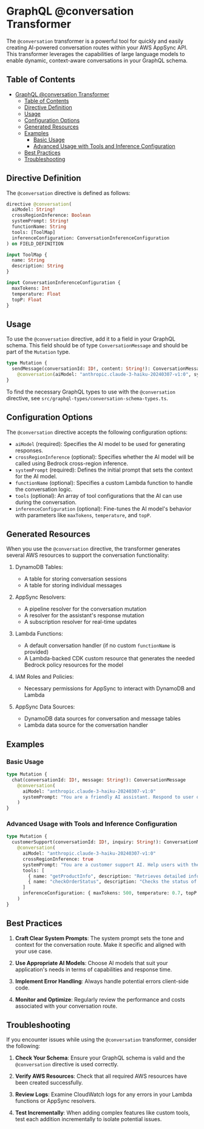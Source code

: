 # GraphQL @conversation Transformer

The `@conversation` transformer is a powerful tool for quickly and easily creating AI-powered conversation routes within your AWS AppSync API. This transformer leverages the capabilities of large language models to enable dynamic, context-aware conversations in your GraphQL schema.

## Table of Contents

- [GraphQL @conversation Transformer](#graphql-conversation-transformer)
  - [Table of Contents](#table-of-contents)
  - [Directive Definition](#directive-definition)
  - [Usage](#usage)
  - [Configuration Options](#configuration-options)
  - [Generated Resources](#generated-resources)
  - [Examples](#examples)
    - [Basic Usage](#basic-usage)
    - [Advanced Usage with Tools and Inference Configuration](#advanced-usage-with-tools-and-inference-configuration)
  - [Best Practices](#best-practices)
  - [Troubleshooting](#troubleshooting)

## Directive Definition

The `@conversation` directive is defined as follows:

```graphql
directive @conversation(
  aiModel: String!
  crossRegionInference: Boolean
  systemPrompt: String!
  functionName: String
  tools: [ToolMap]
  inferenceConfiguration: ConversationInferenceConfiguration
) on FIELD_DEFINITION

input ToolMap {
  name: String
  description: String
}

input ConversationInferenceConfiguration {
  maxTokens: Int
  temperature: Float
  topP: Float
}
```

## Usage

To use the `@conversation` directive, add it to a field in your GraphQL schema. This field should be of type `ConversationMessage` and should be part of the `Mutation` type.

```graphql
type Mutation {
  sendMessage(conversationId: ID!, content: String!): ConversationMessage
    @conversation(aiModel: "anthropic.claude-3-haiku-20240307-v1:0", systemPrompt: "You are a helpful AI assistant.")
}
```

To find the necessary GraphQL types to use with the `@conversation` directive, see `src/graphql-types/conversation-schema-types.ts`.

## Configuration Options

The `@conversation` directive accepts the following configuration options:

- `aiModel` (required): Specifies the AI model to be used for generating responses.
- `crossRegionInference` (optional): Specifies whether the AI model will be called using Bedrock cross-region inference.
- `systemPrompt` (required): Defines the initial prompt that sets the context for the AI model.
- `functionName` (optional): Specifies a custom Lambda function to handle the conversation logic.
- `tools` (optional): An array of tool configurations that the AI can use during the conversation.
- `inferenceConfiguration` (optional): Fine-tunes the AI model's behavior with parameters like `maxTokens`, `temperature`, and `topP`.

## Generated Resources

When you use the `@conversation` directive, the transformer generates several AWS resources to support the conversation functionality:

1. DynamoDB Tables:

   - A table for storing conversation sessions
   - A table for storing individual messages

2. AppSync Resolvers:

   - A pipeline resolver for the conversation mutation
   - A resolver for the assistant's response mutation
   - A subscription resolver for real-time updates

3. Lambda Functions:

   - A default conversation handler (if no custom `functionName` is provided)
   - A Lambda-backed CDK custom resource that generates the needed Bedrock policy resources for the model

4. IAM Roles and Policies:

   - Necessary permissions for AppSync to interact with DynamoDB and Lambda

5. AppSync Data Sources:
   - DynamoDB data sources for conversation and message tables
   - Lambda data source for the conversation handler

## Examples

### Basic Usage

```graphql
type Mutation {
  chat(conversationId: ID!, message: String!): ConversationMessage
    @conversation(
      aiModel: "anthropic.claude-3-haiku-20240307-v1:0"
      systemPrompt: "You are a friendly AI assistant. Respond to user queries in a helpful and concise manner."
    )
}
```

### Advanced Usage with Tools and Inference Configuration

```graphql
type Mutation {
  customerSupport(conversationId: ID!, inquiry: String!): ConversationMessage
    @conversation(
      aiModel: "anthropic.claude-3-haiku-20240307-v1:0"
      crossRegionInference: true
      systemPrompt: "You are a customer support AI. Help users with their product inquiries and issues."
      tools: [
        { name: "getProductInfo", description: "Retrieves detailed information about a product" }
        { name: "checkOrderStatus", description: "Checks the status of a customer's order" }
      ]
      inferenceConfiguration: { maxTokens: 500, temperature: 0.7, topP: 0.9 }
    )
}
```

## Best Practices

1. **Craft Clear System Prompts**: The system prompt sets the tone and context for the conversation route. Make it specific and aligned with your use case.

2. **Use Appropriate AI Models**: Choose AI models that suit your application's needs in terms of capabilities and response time.

3. **Implement Error Handling**: Always handle potential errors client-side code.

4. **Monitor and Optimize**: Regularly review the performance and costs associated with your conversation route.

## Troubleshooting

If you encounter issues while using the `@conversation` transformer, consider the following:

1. **Check Your Schema**: Ensure your GraphQL schema is valid and the `@conversation` directive is used correctly.

2. **Verify AWS Resources**: Check that all required AWS resources have been created successfully.

3. **Review Logs**: Examine CloudWatch logs for any errors in your Lambda functions or AppSync resolvers.

4. **Test Incrementally**: When adding complex features like custom tools, test each addition incrementally to isolate potential issues.
